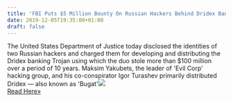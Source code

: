 ```yaml
---
title: 'FBI Puts $5 Million Bounty On Russian Hackers Behind Dridex Banking Malware'
date: 2019-12-05T19:35:00+01:00
draft: false
---
```


The United States Department of Justice today disclosed the identities of two Russian hackers and charged them for developing and distributing the Dridex banking Trojan using which the duo stole more than $100 million over a period of 10 years. Maksim Yakubets, the leader of 'Evil Corp' hacking group, and his co-conspirator Igor Turashev primarily distributed Dridex — also known as 'Bugat'![](http://feeds.feedburner.com/~r/TheHackersNews/~4/1WyJhMjf7As)  
[Read Here»](https://thehackernews.com/2019/12/dridex-russian-hackers-wanted-by-fbi.html)